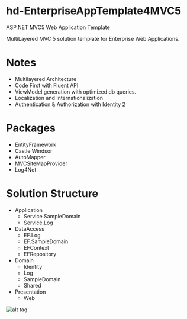 # hd-EnterpriseAppTemplate4MVC5
ASP.NET MVC5 Web Application Template

MultiLayered MVC 5 solution template for Enterprise Web Applications.

# Notes
- Multilayered Architecture
- Code First with Fluent API
- ViewModel generation with optimized db queries.
- Localization and Internationalization
- Authentication & Authorization with Identity 2

# Packages
- EntityFramework
- Castle Windsor
- AutoMapper
- MVCSiteMapProvider
- Log4Net

# Solution Structure
- Application
  - Service.SampleDomain
  - Service.Log
- DataAccess
  - EF.Log
  - EF.SampleDomain
  - EFContext
  - EFRepository
- Domain
  - Identity
  - Log
  - SampleDomain
  - Shared
- Presentation
  - Web

![alt tag](https://cloud.githubusercontent.com/assets/1695352/13027980/f2cb0bae-d269-11e5-9417-58f397602434.jpg)
